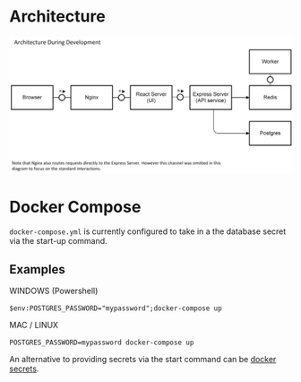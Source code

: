 # Architecture
![Architecture](architecture_diagram.png)
# Docker Compose
`docker-compose.yml` is currently configured to take in a the database secret via the start-up command.
## Examples
WINDOWS (Powershell)
```
$env:POSTGRES_PASSWORD="mypassword";docker-compose up
```
MAC / LINUX
```
POSTGRES_PASSWORD=mypassword docker-compose up
```
An alternative to providing secrets via the start command can be [docker secrets](https://docs.docker.com/compose/compose-file/#secrets).
